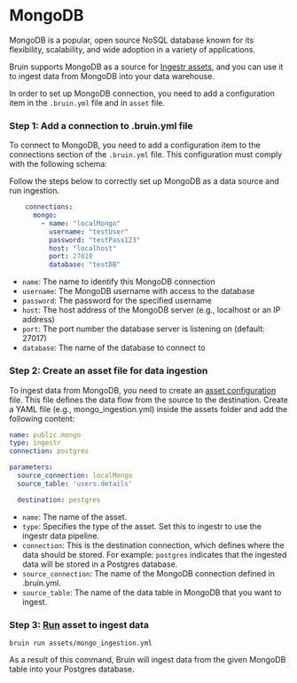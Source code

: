 # MongoDB
MongoDB is a popular, open source NoSQL database known for its flexibility, scalability, and wide adoption in a variety of applications.

Bruin supports MongoDB as a source for [Ingestr assets](/assets/ingestr), and you can use it to ingest data from MongoDB into your data warehouse. 

In order to set up MongoDB connection, you need to add a configuration item in the `.bruin.yml` file and in `asset` file.

### Step 1: Add a connection to .bruin.yml file
To connect to MongoDB, you need to add a configuration item to the connections section of the `.bruin.yml` file. This configuration must comply with the following schema:

Follow the steps below to correctly set up MongoDB as a data source and run ingestion.

```yaml
    connections:
      mongo:
        - name: "localMongo"
          username: "testUser"
          password: "testPass123"
          host: "localhost"
          port: 27018
          database: "testDB"
```
- `name`: The name to identify this MongoDB connection
- `username`: The MongoDB username with access to the database
- `password`: The password for the specified username
- `host`: The host address of the MongoDB server (e.g., localhost or an IP address)
- `port`: The port number the database server is listening on (default: 27017)
- `database`:  The name of the database to connect to

### Step 2: Create an asset file for data ingestion

To ingest data from MongoDB, you need to create an [asset configuration](/assets/ingestr#asset-structure) file. This file defines the data flow from the source to the destination. Create a YAML file (e.g., mongo_ingestion.yml) inside the assets folder and add the following content:

```yaml
name: public.mongo
type: ingestr
connection: postgres

parameters:
  source_connection: localMongo
  source_table: 'users.details'

  destination: postgres
```
- `name`: The name of the asset.
- `type`: Specifies the type of the asset. Set this to ingestr to use the ingestr data pipeline.
- `connection`: This is the destination connection, which defines where the data should be stored. For example: `postgres` indicates that the ingested data will be stored in a Postgres database.
- `source_connection`: The name of the MongoDB connection defined in .bruin.yml.
- `source_table`: The name of the data table in MongoDB that you want to ingest.

### Step 3: [Run](/commands/run) asset to ingest data
```     
bruin run assets/mongo_ingestion.yml
```
As a result of this command, Bruin will ingest data from the given MongoDB table into your Postgres database.